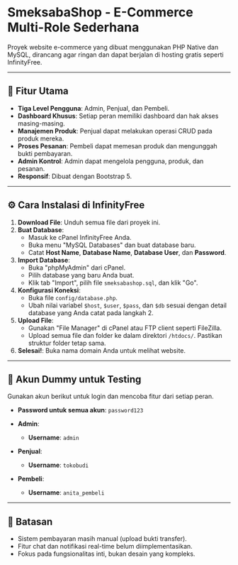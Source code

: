 # SmeksabaShop - E-Commerce Multi-Role Sederhana

Proyek website e-commerce yang dibuat menggunakan PHP Native dan MySQL, dirancang agar ringan dan dapat berjalan di hosting gratis seperti InfinityFree.

---

## 🔧 Fitur Utama

- **Tiga Level Pengguna**: Admin, Penjual, dan Pembeli.
- **Dashboard Khusus**: Setiap peran memiliki dashboard dan hak akses masing-masing.
- **Manajemen Produk**: Penjual dapat melakukan operasi CRUD pada produk mereka.
- **Proses Pesanan**: Pembeli dapat memesan produk dan mengunggah bukti pembayaran.
- **Admin Kontrol**: Admin dapat mengelola pengguna, produk, dan pesanan.
- **Responsif**: Dibuat dengan Bootstrap 5.

---

## ⚙️ Cara Instalasi di InfinityFree

1.  **Download File**: Unduh semua file dari proyek ini.
2.  **Buat Database**:
    -   Masuk ke cPanel InfinityFree Anda.
    -   Buka menu "MySQL Databases" dan buat database baru.
    -   Catat **Host Name**, **Database Name**, **Database User**, dan **Password**.
3.  **Import Database**:
    -   Buka "phpMyAdmin" dari cPanel.
    -   Pilih database yang baru Anda buat.
    -   Klik tab "Import", pilih file `smeksabashop.sql`, dan klik "Go".
4.  **Konfigurasi Koneksi**:
    -   Buka file `config/database.php`.
    -   Ubah nilai variabel `$host`, `$user`, `$pass`, dan `$db` sesuai dengan detail database yang Anda catat pada langkah 2.
5.  **Upload File**:
    -   Gunakan "File Manager" di cPanel atau FTP client seperti FileZilla.
    -   Upload semua file dan folder ke dalam direktori `/htdocs/`. Pastikan struktur folder tetap sama.
6.  **Selesai!**: Buka nama domain Anda untuk melihat website.

---

## 🔑 Akun Dummy untuk Testing

Gunakan akun berikut untuk login dan mencoba fitur dari setiap peran.

-   **Password untuk semua akun**: `password123`

-   **Admin**:
    -   **Username**: `admin`

-   **Penjual**:
    -   **Username**: `tokobudi`

-   **Pembeli**:
    -   **Username**: `anita_pembeli`

---
## 🛑 Batasan

-   Sistem pembayaran masih manual (upload bukti transfer).
-   Fitur chat dan notifikasi real-time belum diimplementasikan.
-   Fokus pada fungsionalitas inti, bukan desain yang kompleks.